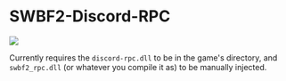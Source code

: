 # SWBF2-Discord-RPC

![](https://s31.postimg.org/kbdbsbraj/unknown.png)

Currently requires the `discord-rpc.dll` to be in the game's directory, and `swbf2_rpc.dll` (or whatever you compile it as) to be manually injected.
